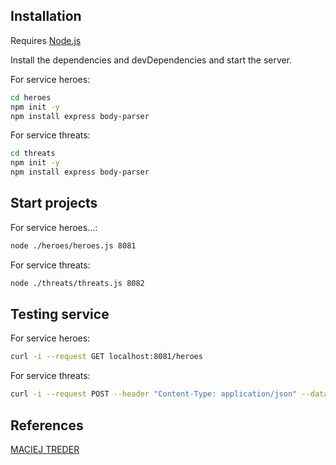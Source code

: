 ## Installation

Requires [Node.js](https://nodejs.org/)

Install the dependencies and devDependencies and start the server.

For service heroes:

```sh
cd heroes
npm init -y
npm install express body-parser
```

For service threats:

```sh
cd threats
npm init -y
npm install express body-parser
```

## Start projects

For service heroes...:

```sh
node ./heroes/heroes.js 8081
```

For service threats:

```sh
node ./threats/threats.js 8082
```

## Testing service

For service heroes:

```sh
curl -i --request GET localhost:8081/heroes
```

For service threats:

```sh
curl -i --request POST --header "Content-Type: application/json" --data '{"heroId": 1, "threatId": 1}' localhost:8082/assignment
```

## References

[MACIEJ TREDER](https://www.twilio.com/blog/building-javascript-microservices-node-js)
